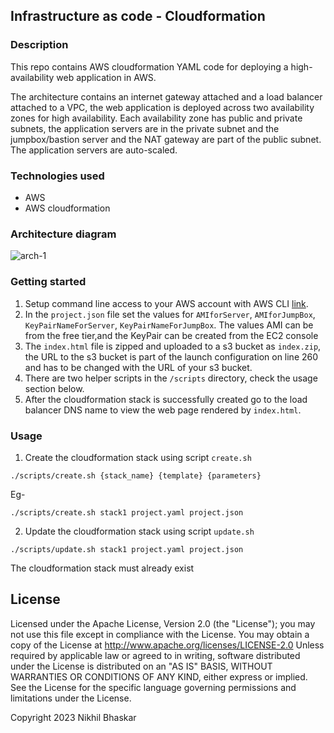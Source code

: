 ## Infrastructure as code - Cloudformation

### Description

This repo contains AWS cloudformation YAML code for deploying a high-availability web application in AWS.

The architecture contains an internet gateway attached and a load balancer attached to a VPC, the web application
is deployed across two availability zones for high availability.
Each availability zone has public and private subnets, the application servers are in the private subnet and the 
jumpbox/bastion server and the NAT gateway are part of the public subnet. The application servers are auto-scaled.

### Technologies used

- AWS
- AWS cloudformation

### Architecture diagram
![arch-1](https://github.com/nikhil-31/django-docker-kubernetes-deploy-scripts/assets/19944703/82604d50-a92e-4695-a488-2c41726627b7)

### Getting started

1. Setup command line access to your AWS account with AWS CLI [link](https://docs.aws.amazon.com/cli/latest/userguide/cli-chap-configure.html).
2. In the `project.json` file set the values for `AMIforServer`, `AMIforJumpBox`, `KeyPairNameForServer`, `KeyPairNameForJumpBox`.
The values AMI can be from the free tier,and the KeyPair can be created from the EC2 console
3. The `index.html` file is zipped and uploaded to a s3 bucket as `index.zip`, the URL to the s3 bucket is part of the 
launch configuration on line 260 and has to be changed with the URL of your s3 bucket.
4. There are two helper scripts in the `/scripts` directory, check the usage section below.
5. After the cloudformation stack is successfully created go to the load balancer DNS name to view the web page 
rendered by `index.html`.

### Usage

1. Create the cloudformation stack using script `create.sh`
```
./scripts/create.sh {stack_name} {template} {parameters} 
```
Eg-
```
./scripts/create.sh stack1 project.yaml project.json 
```

2. Update the cloudformation stack using script `update.sh`

```
./scripts/update.sh stack1 project.yaml project.json 
```
The cloudformation stack must already exist

## License
Licensed under the Apache License, Version 2.0 (the "License"); you may not use this file except in compliance with the License. You may obtain a copy of the License at
http://www.apache.org/licenses/LICENSE-2.0 Unless required by applicable law or agreed to in writing, software distributed under the License is distributed on an "AS IS" BASIS, WITHOUT WARRANTIES OR CONDITIONS OF ANY KIND, either express or implied. See the License for the specific language governing permissions and limitations under the License.

Copyright 2023 Nikhil Bhaskar

